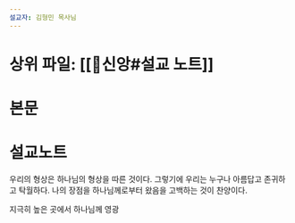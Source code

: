 ```yaml
---
설교자: 김형민 목사님
---
```

# 상위 파일: [[🧭신앙#설교 노트]]

# 본문


# 설교노트
우리의 형상은 하나님의 형상을 따른 것이다.
그렇기에 우리는 누구나 아름답고 존귀하고 탁월하다.
나의 장점을 하나님께로부터 왔음을 고백하는 것이 찬양이다.

지극히 높은 곳에서 하나님께 영광

